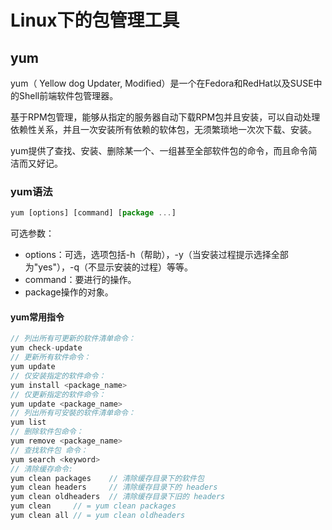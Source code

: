 # Linux下的包管理工具

## yum

yum（ Yellow dog Updater, Modified）是一个在Fedora和RedHat以及SUSE中的Shell前端软件包管理器。

基于RPM包管理，能够从指定的服务器自动下载RPM包并且安装，可以自动处理依赖性关系，并且一次安装所有依赖的软体包，无须繁琐地一次次下载、安装。

yum提供了查找、安装、删除某一个、一组甚至全部软件包的命令，而且命令简洁而又好记。

### yum语法

```js
yum [options] [command] [package ...]
```

可选参数：
* options：可选，选项包括-h（帮助），-y（当安装过程提示选择全部为"yes"），-q（不显示安装的过程）等等。
* command：要进行的操作。
* package操作的对象。

#### yum常用指令

```js
// 列出所有可更新的软件清单命令：
yum check-update
// 更新所有软件命令：
yum update
// 仅安装指定的软件命令：
yum install <package_name>
// 仅更新指定的软件命令：
yum update <package_name>
// 列出所有可安裝的软件清单命令：
yum list
// 删除软件包命令：
yum remove <package_name>
// 查找软件包 命令：
yum search <keyword>
// 清除缓存命令:
yum clean packages    // 清除缓存目录下的软件包
yum clean headers     // 清除缓存目录下的 headers
yum clean oldheaders  // 清除缓存目录下旧的 headers
yum clean     // = yum clean packages
yum clean all // = yum clean oldheaders
```
